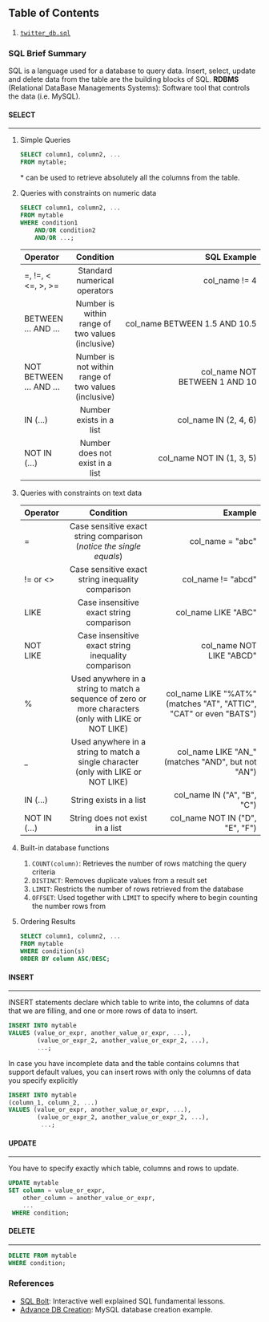 ## Table of Contents
1. [`twitter_db.sql`](https://github.com/MaximoRdz/MYSQL-PRACTICE/blob/main/twitter_db.sql)
### SQL Brief Summary
SQL is a language used for a database to query data. Insert, select, update and delete data from the table are the building blocks of SQL.
**RDBMS** (Relational DataBase Managements Systems): Software tool that controls the data (i.e. MySQL).
#### SELECT
---
1. Simple Queries
	```SQL 
	SELECT column1, column2, ...
	FROM mytable;
	```
	\* can be used to retrieve absolutely all the columns from the table.
1. Queries with constraints on numeric data
	```SQL 
	SELECT column1, column2, ...
	FROM mytable
	WHERE condition1
		AND/OR condition2
		AND/OR ...;
	```

	| Operator | Condition | SQL Example |
	| :--- | :---: | ---: |
	|=, !=, < <=, >, >=|Standard numerical operators|col_name != 4|
	|BETWEEN … AND …|Number is within range of two values (inclusive)|col_name BETWEEN 1.5 AND 10.5|
	|NOT BETWEEN … AND …|Number is not within range of two values (inclusive)|col_name NOT BETWEEN 1 AND 10|
	|IN (…)|Number exists in a list|col_name IN (2, 4, 6)|
	|NOT IN (…)|Number does not exist in a list|col_name NOT IN (1, 3, 5)|

1. Queries with constraints on text data

	| Operator | Condition | Example |
	|:---|:---:|---:|
	|=|Case sensitive exact string comparison (_notice the single equals_)|col_name = "abc"|
	|!= or <>|Case sensitive exact string inequality comparison|col_name != "abcd"|
	|LIKE|Case insensitive exact string comparison|col_name LIKE "ABC"|
	|NOT LIKE|Case insensitive exact string inequality comparison|col_name NOT LIKE "ABCD"|
	|%|Used anywhere in a string to match a sequence of zero or more characters (only with LIKE or NOT LIKE)|col_name LIKE "%AT%"  <br>(matches "AT", "ATTIC", "CAT" or even "BATS")|
	|_|Used anywhere in a string to match a single character (only with LIKE or NOT LIKE)|col_name LIKE "AN_"  <br>(matches "AND", but not "AN")|
	|IN (…)|String exists in a list|col_name IN ("A", "B", "C")|
	|NOT IN (…)|String does not exist in a list|col_name NOT IN ("D", "E", "F")|

1. Built-in database functions
	1. `COUNT(column)`: Retrieves the number of rows matching the query criteria
	2. `DISTINCT`: Removes duplicate values from a result set
	3. `LIMIT`: Restricts the number of rows retrieved from the database
	4. `OFFSET`: Used together with `LIMIT` to specify where to begin counting the number rows from
1. Ordering Results
	```sql
	SELECT column1, column2, ...
	FROM mytable 
	WHERE condition(s)
	ORDER BY column ASC/DESC;
	```
#### INSERT
---
INSERT statements declare which table to write into, the columns of data that we are filling, and one or more rows of data to insert.
```sql
INSERT INTO mytable 
VALUES (value_or_expr, another_value_or_expr, ...), 
		(value_or_expr_2, another_value_or_expr_2, ...), 
		...;
```
In case you have incomplete data and the table contains columns that support default values, you can insert rows with only the columns of data you specify explicitly
```sql
INSERT INTO mytable 
(column_1, column_2, ...)
VALUES (value_or_expr, another_value_or_expr, ...), 
		(value_or_expr_2, another_value_or_expr_2, ...),
		 ...;
```
#### UPDATE
---
You have to specify exactly which table, columns and rows to update.
```sql
UPDATE mytable 
SET column = value_or_expr, 
	other_column = another_value_or_expr, 
	...
 WHERE condition;
```
#### DELETE
---
```sql
DELETE FROM mytable
WHERE condition;
```
### References 
- [SQL Bolt](https://sqlbolt.com/): Interactive well explained SQL fundamental lessons.
- [Advance DB Creation](https://www.youtube.com/watch?v=96s2i-H7e0w): MySQL database creation example. 
